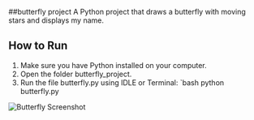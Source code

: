 ##butterfly project
  A Python project that draws a butterfly with moving stars and displays my name.
  ## How to Run

1. Make sure you have Python installed on your computer.
2. Open the folder butterfly_project.
3. Run the file butterfly.py using IDLE or Terminal:
   `bash
   python butterfly.py

![Butterfly Screenshot](screenshot.png)
